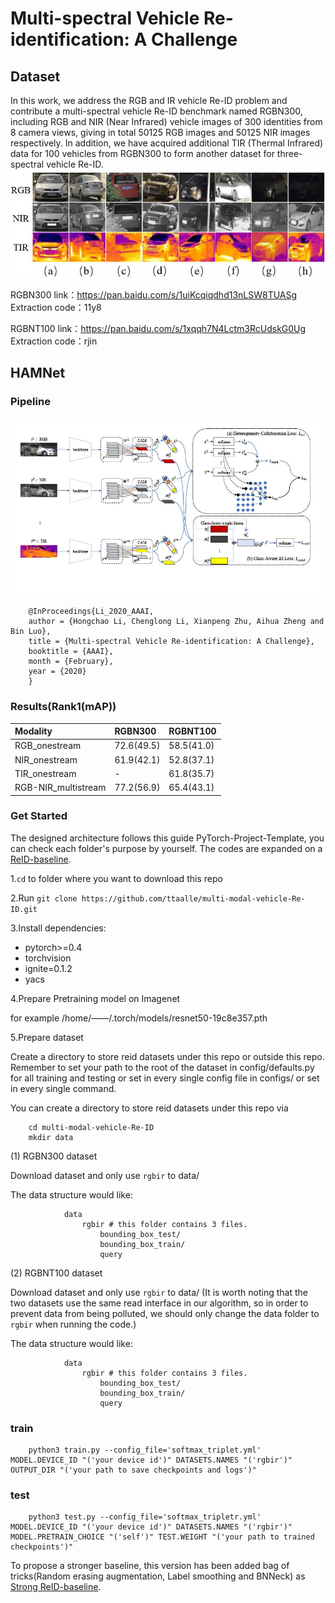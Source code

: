 # Multi-spectral Vehicle Re-identification: A Challenge
## Dataset
In this work, we address the RGB and IR vehicle Re-ID problem and contribute a multi-spectral vehicle Re-ID benchmark named RGBN300, including RGB and NIR (Near Infrared) vehicle images of 300 identities from 8 camera views, giving in total 50125 RGB images and 50125 NIR images respectively. In addition, we have acquired additional TIR (Thermal Infrared) data for 100 vehicles from RGBN300 to form another dataset for three-spectral vehicle Re-ID. 
![RGB-NIR-TIR](fig/challenge.jpg)

RGBN300
link：https://pan.baidu.com/s/1uiKcqiqdhd13nLSW8TUASg 
Extraction code：11y8 

RGBNT100
link：https://pan.baidu.com/s/1xqqh7N4Lctm3RcUdskG0Ug 
Extraction code：rjin


## HAMNet
### Pipeline
![RGB-NIR-TIR](fig/frame.jpg)

        @InProceedings{Li_2020_AAAI,
        author = {Hongchao Li, Chenglong Li, Xianpeng Zhu, Aihua Zheng and Bin Luo},
        title = {Multi-spectral Vehicle Re-identification: A Challenge},
        booktitle = {AAAI},
        month = {February},
        year = {2020}
        }
### Results(Rank1(mAP))
|Modality|RGBN300|RGBNT100|
|:---|:---|:---|
|RGB_onestream|72.6(49.5)|58.5(41.0)|
|NIR_onestream|61.9(42.1)|52.8(37.1)|
|TIR_onestream|-|61.8(35.7)|
|RGB-NIR_multistream|77.2(56.9)|65.4(43.1)|
### Get Started

The designed architecture follows this guide PyTorch-Project-Template, you can check each folder's purpose by yourself. The codes are expanded on a [ReID-baseline](https://github.com/L1aoXingyu/reid_baseline). 

1.`cd` to folder where you want to download this repo

2.Run `git clone https://github.com/ttaalle/multi-modal-vehicle-Re-ID.git`

3.Install dependencies:
* pytorch>=0.4
* torchvision
* ignite=0.1.2
* yacs 


4.Prepare Pretraining model on Imagenet

for example /home/——/.torch/models/resnet50-19c8e357.pth

5.Prepare dataset

Create a directory to store reid datasets under this repo or outside this repo. Remember to set your path to the root of the dataset in config/defaults.py for all training and testing or set in every single config file in configs/ or set in every single command.

You can create a directory to store reid datasets under this repo via

        cd multi-modal-vehicle-Re-ID
        mkdir data
        
(1) RGBN300 dataset

Download dataset and only use `rgbir` to data/ 

The data structure would like:

                data
                    rgbir # this folder contains 3 files.
                        bounding_box_test/
                        bounding_box_train/
                        query

(2) RGBNT100 dataset

Download dataset and only use `rgbir` to data/ (It is worth noting that the two datasets use the same read interface in our algorithm, so in order to prevent data from being polluted, we should only change the data folder to `rgbir` when running the code.)

The data structure would like:

                data
                    rgbir # this folder contains 3 files.
                        bounding_box_test/
                        bounding_box_train/
                        query


### train
        
        python3 train.py --config_file='softmax_triplet.yml' MODEL.DEVICE_ID "('your device id')" DATASETS.NAMES "('rgbir')" OUTPUT_DIR "('your path to save checkpoints and logs')"
        
### test
        python3 test.py --config_file='softmax_tripletr.yml' MODEL.DEVICE_ID "('your device id')" DATASETS.NAMES "('rgbir')" MODEL.PRETRAIN_CHOICE "('self')" TEST.WEIGHT "('your path to trained checkpoints')"
        
        
        
To propose a stronger baseline, this version has been added bag of tricks(Random erasing augmentation, Label smoothing and BNNeck) as [Strong ReID-baseline](https://github.com/michuanhaohao/reid-strong-baseline).

